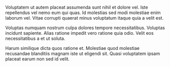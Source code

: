 Voluptatem ut autem placeat assumenda sunt nihil et dolore vel. Iste repellendus vel nemo eum qui quas. Id molestias sed modi molestiae enim laborum vel. Vitae corrupti quaerat minus voluptatum itaque quia a velit est.
 Voluptas numquam nostrum culpa dolores tempore necessitatibus. Voluptas incidunt sapiente. Alias ratione impedit vero ratione quia odio. Velit eos necessitatibus a et ut soluta.
 Harum similique dicta quos ratione et. Molestiae quod molestiae recusandae blanditiis magnam iste ut eligendi sit. Quasi voluptatem ipsam placeat earum non sed id velit.